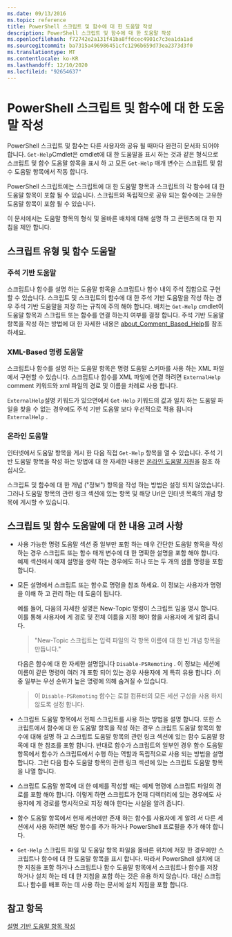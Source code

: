 ```yaml
---
ms.date: 09/13/2016
ms.topic: reference
title: PowerShell 스크립트 및 함수에 대 한 도움말 작성
description: PowerShell 스크립트 및 함수에 대 한 도움말 작성
ms.openlocfilehash: f72742e2a131f41ba8ffdcec4901c7c3ea1da1ad
ms.sourcegitcommit: ba7315a496986451cfc1296b659d73ea2373d3f0
ms.translationtype: MT
ms.contentlocale: ko-KR
ms.lasthandoff: 12/10/2020
ms.locfileid: "92654637"
---
```

# <a name="writing-help-for-powershell-scripts-and-functions"></a>PowerShell 스크립트 및 함수에 대 한 도움말 작성

PowerShell 스크립트 및 함수는 다른 사용자와 공유 될 때마다 완전히 문서화 되어야 합니다.
`Get-Help`Cmdlet은 cmdlet에 대 한 도움말을 표시 하는 것과 같은 형식으로 스크립트 및 함수 도움말 항목을 표시 하 고 모든 `Get-Help` 매개 변수는 스크립트 및 함수 도움말 항목에서 작동 합니다.

PowerShell 스크립트에는 스크립트에 대 한 도움말 항목과 스크립트의 각 함수에 대 한 도움말 항목이 포함 될 수 있습니다. 스크립트와 독립적으로 공유 되는 함수에는 고유한 도움말 항목이 포함 될 수 있습니다.

이 문서에서는 도움말 항목의 형식 및 올바른 배치에 대해 설명 하 고 콘텐츠에 대 한 지침을 제안 합니다.

## <a name="types-of-script-and-function-help"></a>스크립트 유형 및 함수 도움말

### <a name="comment-based-help"></a>주석 기반 도움말

스크립트나 함수를 설명 하는 도움말 항목을 스크립트나 함수 내의 주석 집합으로 구현할 수 있습니다. 스크립트 및 스크립트의 함수에 대 한 주석 기반 도움말을 작성 하는 경우 주석 기반 도움말을 저장 하는 규칙에 주의 해야 합니다. 배치는 `Get-Help` cmdlet이 도움말 항목과 스크립트 또는 함수를 연결 하는지 여부를 결정 합니다. 주석 기반 도움말 항목을 작성 하는 방법에 대 한 자세한 내용은 [about_Comment_Based_Help](/powershell/module/microsoft.powershell.core/about/about_comment_based_help)를 참조 하세요.

### <a name="xml-based-command-help"></a>XML-Based 명령 도움말

스크립트나 함수를 설명 하는 도움말 항목은 명령 도움말 스키마를 사용 하는 XML 파일에서 구현할 수 있습니다. 스크립트나 함수를 XML 파일에 연결 하려면 `ExternalHelp` comment 키워드와 xml 파일의 경로 및 이름을 차례로 사용 합니다.

`ExternalHelp`설명 키워드가 있으면에서 `Get-Help` 키워드의 값과 일치 하는 도움말 파일을 찾을 수 없는 경우에도 주석 기반 도움말 보다 우선적으로 적용 됩니다 `ExternalHelp` .

### <a name="online-help"></a>온라인 도움말

인터넷에서 도움말 항목을 게시 한 다음 직접 `Get-Help` 항목을 열 수 있습니다. 주석 기반 도움말 항목을 작성 하는 방법에 대 한 자세한 내용은 [온라인 도움말 지원](../module/supporting-online-help.md)을 참조 하십시오.

스크립트 및 함수에 대 한 개념 ("정보") 항목을 작성 하는 방법은 설정 되지 않았습니다.
그러나 도움말 항목의 관련 링크 섹션에 있는 항목 및 해당 Url은 인터넷 목록의 개념 항목에 게시할 수 있습니다.

## <a name="content-considerations-for-script-and-function-help"></a>스크립트 및 함수 도움말에 대 한 내용 고려 사항

- 사용 가능한 명령 도움말 섹션 중 일부만 포함 하는 매우 간단한 도움말 항목을 작성 하는 경우 스크립트 또는 함수 매개 변수에 대 한 명확한 설명을 포함 해야 합니다. 예제 섹션에서 예제 설명을 생략 하는 경우에도 하나 또는 두 개의 샘플 명령을 포함 합니다.

- 모든 설명에서 스크립트 또는 함수로 명령을 참조 하세요. 이 정보는 사용자가 명령을 이해 하 고 관리 하는 데 도움이 됩니다.

  예를 들어, 다음의 자세한 설명은 New-Topic 명령이 스크립트 임을 명시 합니다.
  이를 통해 사용자에 게 경로 및 전체 이름을 지정 해야 함을 사용자에 게 알려 줍니다.

  > "New-Topic 스크립트는 입력 파일의 각 항목 이름에 대 한 빈 개념 항목을 만듭니다."

  다음은 함수에 대 한 자세한 설명입니다 `Disable-PSRemoting` . 이 정보는 세션에 이름이 같은 명령이 여러 개 포함 되어 있는 경우 사용자에 게 특히 유용 합니다 .이 중 일부는 우선 순위가 높은 명령에 의해 숨겨질 수 있습니다.

  > 이 `Disable-PSRemoting` 함수는 로컬 컴퓨터의 모든 세션 구성을 사용 하지 않도록 설정 합니다.

- 스크립트 도움말 항목에서 전체 스크립트를 사용 하는 방법을 설명 합니다. 또한 스크립트에서 함수에 대 한 도움말 항목을 작성 하는 경우 스크립트 도움말 항목의 함수에 대해 설명 하 고 스크립트 도움말 항목의 관련 링크 섹션에 있는 함수 도움말 항목에 대 한 참조를 포함 합니다.
  반대로 함수가 스크립트의 일부인 경우 함수 도움말 항목에서 함수가 스크립트에서 수행 하는 역할과 독립적으로 사용 되는 방법을 설명 합니다. 그런 다음 함수 도움말 항목의 관련 링크 섹션에 있는 스크립트 도움말 항목을 나열 합니다.

- 스크립트 도움말 항목에 대 한 예제를 작성할 때는 예제 명령에 스크립트 파일의 경로를 포함 해야 합니다. 이렇게 하면 스크립트가 현재 디렉터리에 있는 경우에도 사용자에 게 경로를 명시적으로 지정 해야 한다는 사실을 알려 줍니다.

- 함수 도움말 항목에서 현재 세션에만 존재 하는 함수를 사용자에 게 알려 서 다른 세션에서 사용 하려면 해당 함수를 추가 하거나 PowerShell 프로필을 추가 해야 합니다.

- `Get-Help` 스크립트 파일 및 도움말 항목 파일을 올바른 위치에 저장 한 경우에만 스크립트나 함수에 대 한 도움말 항목을 표시 합니다. 따라서 PowerShell 설치에 대 한 지침을 포함 하거나 스크립트나 함수 도움말 항목에서 스크립트나 함수를 저장 하거나 설치 하는 데 대 한 지침을 포함 하는 것은 유용 하지 않습니다. 대신 스크립트나 함수를 배포 하는 데 사용 하는 문서에 설치 지침을 포함 합니다.

## <a name="see-also"></a>참고 항목

[설명 기반 도움말 항목 작성](./writing-comment-based-help-topics.md)
